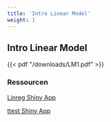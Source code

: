 ```yaml
---
title: 'Intro Linear Model'
weight: 1
---
```


## Intro Linear Model

{{< pdf "/downloads/LM1.pdf" >}}

### Ressourcen

<a href="/open-healthstat-edu/downloads/LinRegShiny.R" download>Linreg Shiny App</a>

<a href="/open-healthstat-edu/downloads/ttestShiny.R" download>ttest Shiny App</a>
